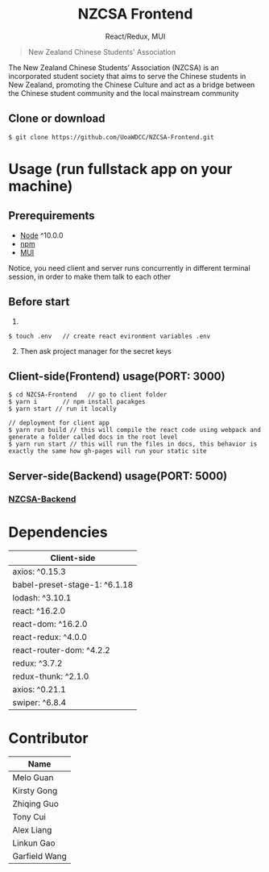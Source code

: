 <h1 align="center">
NZCSA Frontend
</h1>
<p align="center">
React/Redux, MUI
</p>
 


> New Zealand Chinese Students' Association

The New Zealand Chinese Students’ Association (NZCSA) is an incorporated student society that aims to serve the Chinese students in New Zealand, promoting the Chinese Culture and act as a bridge between the Chinese student community and the local mainstream community

## Clone or download

```terminal
$ git clone https://github.com/UoaWDCC/NZCSA-Frontend.git
```


# Usage (run fullstack app on your machine)

## Prerequirements

- [Node](https://nodejs.org/en/download/) ^10.0.0
- [npm](https://nodejs.org/en/download/package-manager/)
- [MUI](https://mui.com/)

Notice, you need client and server runs concurrently in different terminal session, in order to make them talk to each other

## Before start

1. 
```terminal
$ touch .env   // create react evironment variables .env
```

2. Then ask project manager for the secret keys

## Client-side(Frontend) usage(PORT: 3000)

```terminal
$ cd NZCSA-Frontend   // go to client folder
$ yarn i       // npm install pacakges
$ yarn start // run it locally

// deployment for client app
$ yarn run build // this will compile the react code using webpack and generate a folder called docs in the root level
$ yarn run start // this will run the files in docs, this behavior is exactly the same how gh-pages will run your static site
```

## Server-side(Backend) usage(PORT: 5000)
### [NZCSA-Backend](https://github.com/UoaWDCC/NZCSA-Backend)


# Dependencies

| Client-side                   | 
| ----------------------------- |
| axios: ^0.15.3                | 
| babel-preset-stage-1: ^6.1.18 | 
| lodash: ^3.10.1               | 
| react: ^16.2.0                |
| react-dom: ^16.2.0            | 
| react-redux: ^4.0.0           | 
| react-router-dom: ^4.2.2      | 
| redux: ^3.7.2                 
| redux-thunk: ^2.1.0           
| axios: ^0.21.1    
| swiper: ^6.8.4    


# Contributor

| Name     |
| ---      |
| Melo Guan |
| Kirsty Gong     |
| Zhiqing Guo     |
| Tony Cui     |
| Alex Liang     |
| Linkun Gao     |
| Garfield Wang     |

